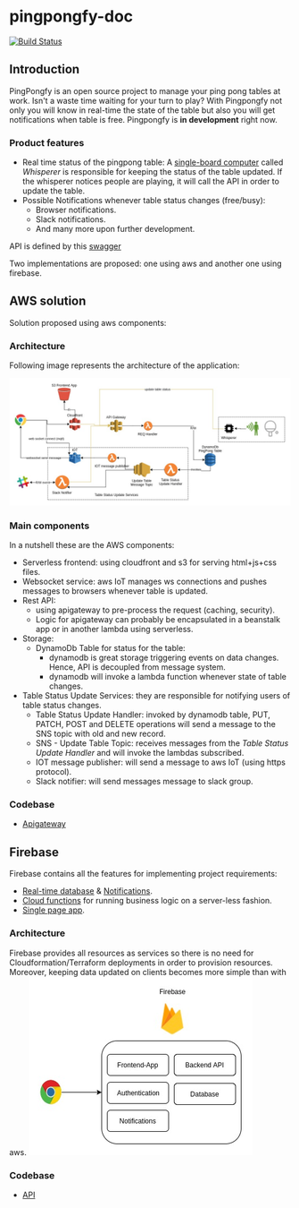# pingpongfy-doc

[![Build Status](https://travis-ci.org/vicente-valls/pingpongfy-doc.svg?branch=master)](https://travis-ci.org/vicente-valls/pingpongfy-doc)

## Introduction
PingPongfy is an open source project to manage your ping pong tables at work. 
Isn't a waste time waiting for your turn to play? 
With Pingpongfy not only you will know in real-time the state of the table 
but also you will get notifications when table is free.
Pingpongfy is **in development** right now.

### Product features
* Real time status of the pingpong table:
A [single-board computer](https://en.wikipedia.org/wiki/Single-board_computer) called *Whisperer* is responsible for keeping the status of the table updated. 
If the whisperer notices people are playing, it will call the API in order to update the table.
* Possible Notifications whenever table status changes (free/busy):
  * Browser notifications.
  * Slack notifications.
  * And many more upon further development.

API is defined by this [swagger](https://github.com/vicente-valls/pingpongfy-doc/blob/master/swagger.yml)

Two implementations are proposed: one using aws and another one using firebase.

## AWS solution
Solution proposed using aws components:

### Architecture
Following image represents the architecture of the application:

![Architecture](https://github.com/vicente-valls/pingpongfy-doc/raw/master/img/main-schema.jpg
 "Architecture")

### Main components

In a nutshell these are the AWS components:

* Serverless frontend: using cloudfront and s3 for serving html+js+css files.
* Websocket service: aws IoT manages ws connections and pushes messages to browsers whenever table is updated.
* Rest API: 
  * using apigateway to pre-process the request (caching, security). 
  * Logic for apigateway can probably be encapsulated in a beanstalk app or in another lambda using serverless.
* Storage:
  * DynamoDb Table for status for the table: 
    * dynamodb is great storage triggering events on data changes. Hence, API is decoupled from message system.
    * dynamodb will invoke a lambda function whenever state of table changes.
* Table Status Update Services: they are responsible for notifying users of table status changes.
    * Table Status Update Handler: invoked by dynamodb table, PUT, PATCH, POST and DELETE operations 
        will send a message to the SNS topic with old and new record.
    * SNS - Update Table Topic: receives messages from the *Table Status Update Handler* 
        and will invoke the lambdas subscribed.  
    * IOT message publisher: will send a message to aws IoT (using https protocol).
    * Slack notifier: will send messages message to slack group.

### Codebase

* [Apigateway](https://github.com/vicente-valls/pingpongfy-apigateway)

## Firebase

Firebase contains all the features for implementing project requirements:
* [Real-time database](https://firebase.google.com/products/database/) & [Notifications](https://firebase.google.com/products/cloud-messaging/).
* [Cloud functions](https://firebase.google.com/products/functions/) for running business logic on a server-less fashion.
* [Single page app](https://firebase.google.com/products/hosting/).

### Architecture

Firebase provides all resources as services so there is no need for Cloudformation/Terraform deployments in order to provision resources.
Moreover, keeping data updated on clients becomes more simple than with aws.
![Architecture](https://github.com/vicente-valls/pingpongfy-doc/raw/master/img/firebase-architecture.jpg
 "Architecture")
 
### Codebase 
* [API](https://github.com/vicente-valls/pingpongfy-firebase)
